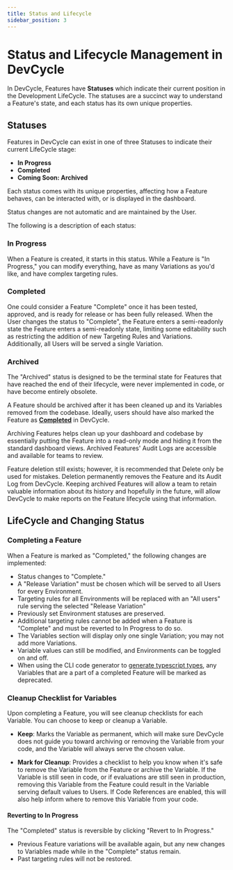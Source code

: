 ```yaml
---
title: Status and Lifecycle
sidebar_position: 3
---
```


# Status and Lifecycle Management in DevCycle

In DevCycle, Features have **Statuses** which indicate their current position in the Development LifeCycle. The statuses are a succinct way to understand a Feature's state, and each status has its own unique properties.

## Statuses

Features in DevCycle can exist in one of three Statuses to indicate their current LifeCycle stage:

- **In Progress**
- **Completed**
- **Coming Soon: Archived**

Each status comes with its unique properties, affecting how a Feature behaves, can be interacted with, or is displayed in the dashboard.

Status changes are not automatic and are maintained by the User.

The following is a description of each status:

### In Progress

When a Feature is created, it starts in this status. While a Feature is "In Progress," you can modify everything, have as many Variations as you'd like, and have complex targeting rules.

### Completed

One could consider a Feature "Complete" once it has been tested, approved, and is ready for release or has been fully released. When the User changes the status to "Complete", the Feature enters a semi-readonly state the Feature enters a semi-readonly state, limiting some editability such as restricting the addition of new Targeting Rules and Variations. Additionally, all Users will be served a single Variation. 

### Archived

The "Archived" status is designed to be the terminal state for Features that have reached the end of their lifecycle, were never implemented in code, or have become entirely obsolete. 

A Feature should be archived after it has been cleaned up and its Variables removed from the codebase. Ideally, users should have also marked the Feature as **[Completed](/platform/feature-management/status-and-lifecycle#completed)**  in DevCycle.

Archiving Features helps clean up your dashboard and codebase by essentially putting the Feature into a read-only mode and hiding it from the standard dashboard views. Archived Features' Audit Logs are accessible and available for teams to review.

Feature deletion still exists; however, it is recommended that Delete only be used for mistakes. Deletion permanently removes the Feature and its Audit Log from DevCycle. Keeping archived Features will allow a team to retain valuable information about its history and hopefully in the future, will allow DevCycle to make reports on the Feature lifecycle using that information.


## LifeCycle and Changing Status

### Completing a Feature

When a Feature is marked as "Completed," the following changes are implemented:

- Status changes to "Complete."
- A "Release Variation" must be chosen which will be served to all Users for every Environment.
- Targeting rules for all Environments will be replaced with an "All users" rule serving the selected "Release Variation"
- Previously set Environment statuses are preserved.
- Additional targeting rules cannot be added when a Feature is "Complete" and must be reverted to In Progress to do so.
- The Variables section will display only one single Variation; you may not add more Variations.
- Variable values can still be modified, and Environments can be toggled on and off.
- When using the CLI code generator to [generate typescript types](https://docs.devcycle.com/sdk/client-side-sdks/javascript/javascript-typescript#cli), any Variables that are a part of a completed Feature will be marked as deprecated.

### Cleanup Checklist for Variables

Upon completing a Feature, you will see cleanup checklists for each Variable. You can choose to keep or cleanup a Variable.

- **Keep**: Marks the Variable as permanent, which will make sure DevCycle does not guide you toward archiving or removing the Variable from your code, and the Variable will always serve the chosen value. 

- **Mark for Cleanup**: Provides a checklist to help you know when it's safe to remove the Variable from the Feature or archive the Variable. If the Variable is still seen in code, or if evaluations are still seen in production, removing this Variable from the Feature could result in the Variable serving default values to Users. If Code References are enabled, this will also help inform where to remove this Variable from your code. 

#### Reverting to In Progress

The "Completed" status is reversible by clicking "Revert to In Progress."

- Previous Feature variations will be available again, but any new changes to Variables made while in the "Complete" status remain.
- Past targeting rules will not be restored.
